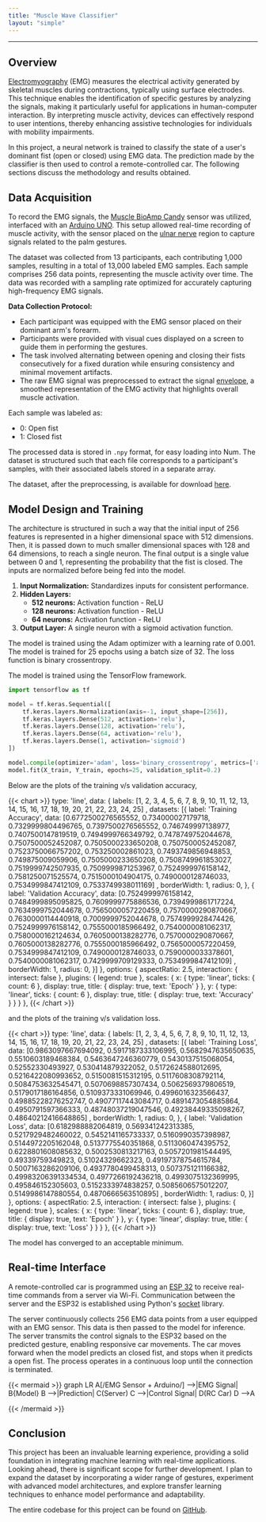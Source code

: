 ```yaml
---
title: "Muscle Wave Classifier"
layout: "simple"
---
```


---

## Overview

[Electromyography](https://en.wikipedia.org/wiki/Electromyography) (EMG) measures the electrical activity generated by skeletal muscles during contractions, typically using surface electrodes. This technique enables the identification of specific gestures by analyzing the signals, making it particularly useful for applications in human-computer interaction. By interpreting muscle activity, devices can effectively respond to user intentions, thereby enhancing assistive technologies for individuals with mobility impairments.

In this project, a neural network is trained to classify the state of a user's dominant fist (open or closed) using EMG data. The prediction made by the classifier is then used to control a remote-controlled car. The following sections discuss the methodology and results obtained.

## Data Acquisition

To record the EMG signals, the [Muscle BioAmp Candy](https://docs.upsidedownlabs.tech/hardware/bioamp/muscle-bioamp-candy/) sensor was utilized, interfaced with an [Arduino UNO](https://docs.arduino.cc/hardware/uno-rev3/). This setup allowed real-time recording of muscle activity, with the sensor placed on the [ulnar nerve](https://en.wikipedia.org/wiki/Ulnar_nerve) region to capture signals related to the palm gestures.

The dataset was collected from 13 participants, each contributing 1,000 samples, resulting in a total of 13,000 labeled EMG samples. Each sample comprises 256 data points, representing the muscle activity over time. The data was recorded with a sampling rate optimized for accurately capturing high-frequency EMG signals.

**Data Collection Protocol:**

 - Each participant was equipped with the EMG sensor placed on their dominant arm's forearm.
 - Participants were provided with visual cues displayed on a screen to guide them in performing the gestures.
 - The task involved alternating between opening and closing their fists consecutively for a fixed duration while ensuring consistency and minimal movement artifacts.
 - The raw EMG signal was preprocessed to extract the signal [envelope](https://en.wikipedia.org/wiki/Envelope_(waves)#:~:text=In%20physics%20and%20engineering%2C%20the,envelope%20and%20a%20lower%20envelope.), a smoothed representation of the EMG activity that highlights overall muscle activation.

Each sample was labeled as:
 - 0: Open fist
 - 1: Closed fist

The processed data is stored in `.npy` format, for easy loading into Num. The dataset is structured such that each file corresponds to a participant's samples, with their associated labels stored in a separate array.

The dataset, after the preprocessing, is available for download [here](https://www.kaggle.com/datasets/nveshaan/openclose-fist-state-emg-signal-envelope).

## Model Design and Training

The architecture is structured in such a way that the initial input of 256 features is represented in a higher dimensional space with 512 dimensions. Then, it is passed down to much smaller dimensional spaces with 128 and 64 dimensions, to reach a single neuron. The final output is a single value between 0 and 1, representing the probability that the fist is closed. The inputs are normalized before being fed into the model.

 1. **Input Normalization:** Standardizes inputs for consistent performance.
 2. **Hidden Layers:**
    - **512 neurons:** Activation function - ReLU
    - **128 neurons:** Activation function - ReLU
    - **64 neurons:** Activation function - ReLU
 3. **Output Layer:** A single neuron with a sigmoid activation function.

The model is trained using the Adam optimizer with a learning rate of 0.001. The model is trained for 25 epochs using a batch size of 32. The loss function is binary crossentropy.

The model is trained using the TensorFlow framework.

```py
import tensorflow as tf

model = tf.keras.Sequential([
    tf.keras.layers.Normalization(axis=-1, input_shape=[256]),
    tf.keras.layers.Dense(512, activation='relu'),
    tf.keras.layers.Dense(128, activation='relu'),
    tf.keras.layers.Dense(64, activation='relu'),
    tf.keras.layers.Dense(1, activation='sigmoid')
])

model.compile(optimizer='adam', loss='binary_crossentropy', metrics=['accuracy'])
model.fit(X_train, Y_train, epochs=25, validation_split=0.2)
```

Below are the plots of the training v/s validation accuracy,

{{< chart >}}
type: 'line',
data: {
labels: [1, 2, 3, 4, 5, 6, 7, 8, 9, 10, 11, 12, 13, 14, 15, 16, 17, 18, 19, 20, 21, 22, 23, 24, 25]
,
datasets: [{
label: 'Training Accuracy',
data: [0.6772500276565552, 0.734000027179718, 0.7329999804496765, 0.7397500276565552, 0.746749997138977, 0.7407500147819519, 0.7494999766349792, 0.7478749752044678, 0.7507500052452087, 0.7505000233650208, 0.7507500052452087, 0.7523750066757202, 0.753250002861023, 0.7493749856948853, 0.749875009059906, 0.7505000233650208, 0.7508749961853027, 0.7519999742507935, 0.7509999871253967, 0.7524999976158142, 0.7581250071525574, 0.7515000104904175, 0.7490000128746033, 0.7534999847412109, 0.7533749938011169]
,
borderWidth: 1,
radius: 0,
}, 
{
label: 'Validation Accuracy',
data: [0.7524999976158142, 0.7484999895095825, 0.7609999775886536, 0.7394999861717224, 0.7634999752044678, 0.7565000057220459, 0.7570000290870667, 0.7630000114440918, 0.7009999752044678, 0.7574999928474426, 0.7524999976158142, 0.7555000185966492, 0.7540000081062317, 0.7580000162124634, 0.7605000138282776, 0.7570000290870667, 0.7605000138282776, 0.7555000185966492, 0.7565000057220459, 0.7534999847412109, 0.7490000128746033, 0.7590000033378601, 0.7540000081062317, 0.7429999709129333, 0.7534999847412109]
,
borderWidth: 1,
radius: 0,
}]
},
options: {
aspectRatio: 2.5,
interaction: {
intersect: false
},
plugins: {
legend: true
},
scales: {
x: {
type: 'linear',
ticks: {
count: 6
},
display: true,
title: {
display: true,
text: 'Epoch'
}
},
y: {
type: 'linear',
ticks: {
count: 6
},
display: true,
title: {
display: true,
text: 'Accuracy'
}
}
}
},
{{< /chart >}}

and the plots of the training v/s validation loss.

{{< chart >}}
type: 'line',
data: {
labels: [1, 2, 3, 4, 5, 6, 7, 8, 9, 10, 11, 12, 13, 14, 15, 16, 17, 18, 19, 20, 21, 22, 23, 24, 25]
,
datasets: [{
label: 'Training Loss',
data: [0.9863097667694092, 0.5917187333106995, 0.5682947635650635, 0.5510603189468384, 0.5463647246360779, 0.5430137515068054, 0.52552330493927, 0.530414879322052, 0.5172624588012695, 0.5216422080993652, 0.5150081515312195, 0.5117608308792114, 0.5084753632545471, 0.5070698857307434, 0.5062569379806519, 0.5179017186164856, 0.5109373331069946, 0.4996016323566437, 0.49885228276252747, 0.49077117443084717, 0.4891473054885864, 0.4950791597366333, 0.48748037219047546, 0.49238449335098267, 0.48640212416648865]
,
borderWidth: 1,
radius: 0,
}, 
{
label: 'Validation Loss',
data: [0.6182988882064819, 0.569341242313385, 0.5217929482460022, 0.5452141165733337, 0.5160990357398987, 0.5144972205162048, 0.5137775540351868, 0.5113060474395752, 0.6228801608085632, 0.5002530813217163, 0.5057201981544495, 0.49339759349823, 0.51024329662323, 0.49197378754615784, 0.5007163286209106, 0.4937780499458313, 0.5073751211166382, 0.49983206391334534, 0.4977266192436218, 0.4993075132369995, 0.495846152305603, 0.5152333974838257, 0.5085606575012207, 0.5149986147880554, 0.4870666563510895]
,
borderWidth: 1,
radius: 0,
}]
},
options: {
aspectRatio: 2.5,
interaction: {
intersect: false
},
plugins: {
legend: true
},
scales: {
x: {
type: 'linear',
ticks: {
count: 6
},
display: true,
title: {
display: true,
text: 'Epoch'
}
},
y: {
type: 'linear',
display: true,
title: {
display: true,
text: 'Loss'
}
}
}
},
{{< /chart >}}

The model has converged to an acceptable minimum.

## Real-time Interface

A remote-controlled car is programmed using an [ESP 32](https://www.espressif.com/en/products/socs/esp32) to receive real-time commands from a server via Wi-Fi. Communication between the server and the ESP32 is established using Python's [socket](https://docs.python.org/3/library/socket.html) library. 

The server continuously collects 256 EMG data points from a user equipped with an EMG sensor. This data is then passed to the model for inference. The server transmits the control signals to the ESP32 based on the predicted gesture, enabling responsive car movements. The car moves forward when the model predicts an closed fist, and stops when it predicts a open fist. The process operates in a continuous loop until the connection is terminated.

{{< mermaid >}}
graph LR
A[/EMG Sensor + Arduino/] -->|EMG Signal| B{Model}
B -->|Prediction| C(Server)
C -->|Control Signal| D(RC Car)
D -->A

{{< /mermaid >}}

## Conclusion

This project has been an invaluable learning experience, providing a solid foundation in integrating machine learning with real-time applications. Looking ahead, there is significant scope for further development. I plan to expand the dataset by incorporating a wider range of gestures, experiment with advanced model architectures, and explore transfer learning techniques to enhance model performance and adaptability.

The entire codebase for this project can be found on [GitHub](https://github.com/nveshaan/muscle-wave-classifier).